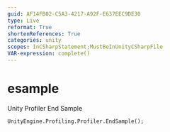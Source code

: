 ```yaml
---
guid: AF14FB02-C5A3-4217-A92F-E637EEC9DE30
type: Live
reformat: True
shortenReferences: True
categories: unity
scopes: InCSharpStatement;MustBeInUnityCSharpFile
VAR-expression: complete()
---
```


# esample

Unity Profiler End Sample

```
UnityEngine.Profiling.Profiler.EndSample();
```

